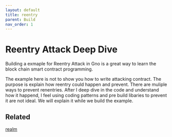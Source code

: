 ```yaml
---
layout: default
title: reentry
parent: Build
nav_order: 1
---
```



# Reentry Attack Deep Dive

Building a exmaple for Reentry Attack in Gno is  a great way to learn the block chain smart contract programming. 

The example here is not to show you how to write attacking contract. The purpose is explain how reentry could happen and prevent.
There are muliple ways to prevent renentries. After I deep dive in the code and understand how it happend, I feel using coding patterns and pre build libaries to prevent it are not ideal. We will explain it while we build the example.




## Related

[realm](learn/realm.html)
